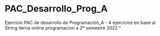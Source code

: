 # PAC_Desarrollo_Prog_A
Ejercicio PAC de desarrollo de Programación_A - 4 ejercicios en base al String ilerna online programacion a 2º semestre 2022 ”
